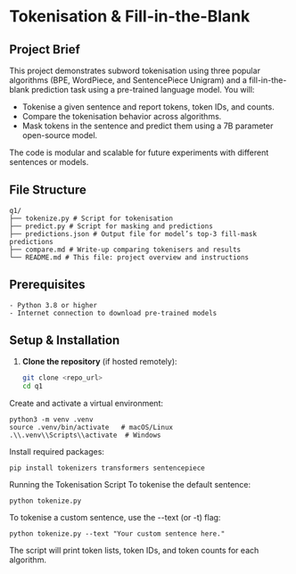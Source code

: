 # Tokenisation & Fill-in-the-Blank

## Project Brief

This project demonstrates subword tokenisation using three popular algorithms (BPE, WordPiece, and SentencePiece Unigram) and a fill-in-the-blank prediction task using a pre-trained language model. You will:

- Tokenise a given sentence and report tokens, token IDs, and counts.
- Compare the tokenisation behavior across algorithms.
- Mask tokens in the sentence and predict them using a 7B parameter open-source model.

The code is modular and scalable for future experiments with different sentences or models.

## File Structure

```
q1/
├── tokenize.py # Script for tokenisation
├── predict.py # Script for masking and predictions
├── predictions.json # Output file for model’s top-3 fill-mask predictions
├── compare.md # Write-up comparing tokenisers and results
└── README.md # This file: project overview and instructions
```

## Prerequisites

```
- Python 3.8 or higher
- Internet connection to download pre-trained models
```

## Setup & Installation

1. **Clone the repository** (if hosted remotely):

   ```bash
   git clone <repo_url>
   cd q1
   ```

Create and activate a virtual environment:

```
python3 -m venv .venv
source .venv/bin/activate   # macOS/Linux
.\\.venv\\Scripts\\activate  # Windows
```

Install required packages:

```pip install --upgrade pip
pip install tokenizers transformers sentencepiece
```

Running the Tokenisation Script
To tokenise the default sentence:

```
python tokenize.py
```

To tokenise a custom sentence, use the --text (or -t) flag:
```
python tokenize.py --text "Your custom sentence here."
```

The script will print token lists, token IDs, and token counts for each algorithm.
